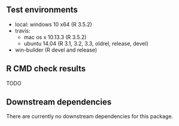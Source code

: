 ## Test environments

* local: windows 10 x64 (R 3.5.2)
* travis: 
  * mac os x 10.13.3 (R 3.5.2)
  * ubuntu 14.04 (R 3.1, 3.2, 3.3, oldrel, release, devel)
* win-builder (R devel and release)

## R CMD check results

TODO

## Downstream dependencies

There are currently no downstream dependencies for this package.
